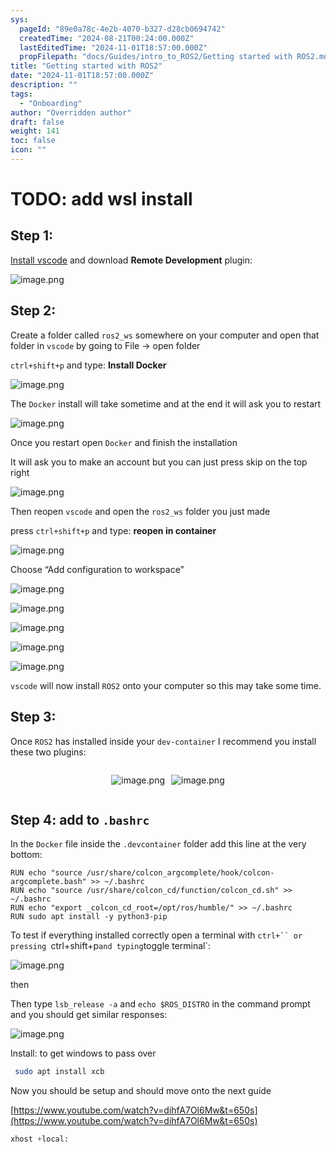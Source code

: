 ```yaml
---
sys:
  pageId: "89e0a78c-4e2b-4070-b327-d28cb0694742"
  createdTime: "2024-08-21T00:24:00.000Z"
  lastEditedTime: "2024-11-01T18:57:00.000Z"
  propFilepath: "docs/Guides/intro_to_ROS2/Getting started with ROS2.md"
title: "Getting started with ROS2"
date: "2024-11-01T18:57:00.000Z"
description: ""
tags:
  - "Onboarding"
author: "Overridden author"
draft: false
weight: 141
toc: false
icon: ""
---
```


# TODO: add wsl install

## Step 1:

[Install vscode](https://code.visualstudio.com/download) and download **Remote Development** plugin:

![image.png](https://prod-files-secure.s3.us-west-2.amazonaws.com/d518164a-d88e-44d1-a4ee-3adb3bd8bce0/efb52993-1881-4a40-b95e-6f020334f022/image.png?X-Amz-Algorithm=AWS4-HMAC-SHA256&X-Amz-Content-Sha256=UNSIGNED-PAYLOAD&X-Amz-Credential=ASIAZI2LB4665TLNJQQ4%2F20250220%2Fus-west-2%2Fs3%2Faws4_request&X-Amz-Date=20250220T200834Z&X-Amz-Expires=3600&X-Amz-Security-Token=IQoJb3JpZ2luX2VjEJz%2F%2F%2F%2F%2F%2F%2F%2F%2F%2FwEaCXVzLXdlc3QtMiJHMEUCIQD6YQ%2BiR32L5QZO5o1Ov2hkpepH8%2Fiw2yc0Pjnk4LkCzwIgSCoFtpGThWYeMkXuof%2FDmJsWo7KoJ14DgA2KATD5s84qiAQIxf%2F%2F%2F%2F%2F%2F%2F%2F%2F%2FARAAGgw2Mzc0MjMxODM4MDUiDNaVKx6SYDc0g%2BmPECrcA15zzt0VcIDrCkXtGcZRwHNyufTMCT%2FTp%2FV2hUTWzhL%2BgFN5%2B2LM6cngnWDP53q4y3Taj6wxd3HXrnQTvyQ0HtZ%2Bz3VN6da55AystPYXTY2kn%2BM1jl%2FQ73Q2c0F9w2b3OR5mHpHABs4FkOofjJ13JvRE02WvCcDW%2BZLwp6BHwnqYTQwEbNTkkzzFIU7flnBA1aJfLGzdzXEG%2Brp%2F3teWP2StkZeDaT3RSTctMIaqcZBfTka0eziF02oxVlPbrvkUikb7WCP3GtaqUezV%2FnSVUr2Nr3Tonc1brLvvOGzQ1jR%2F9pEQiE1zraVT7B6UFPQRKrsGaMbW%2FUtvfP7UGl0gydGiH9j9mktUYLYCg%2BZ2JJdf%2BRQuFCThHSrkgVstRGs9n3a0o%2B3t4UhfHJ1tL8WlJJi15Cnzy5GUbfBqVnmpJrXHpSev%2BL18E0li4HfAez8zQ6AYhgFH0dnd7UQ7UzCcmk8QVp%2B0Q%2Fqp0y81zKIp2%2Br97HZ3uIgTv%2F1Sz3NNy8%2BfkzxpwLaHmjU%2FBVGOa%2BXmRBYHgh9MF2TeJyxooyEkOLtFDYG4J1pmU2%2FH6uAw925RtbTNorft1dGJWCeUrCKJZ3G37hQLDqyGYhSGSuM1gMllZ6%2F%2BMuPUELykC3pPMK2N3r0GOqUBRfTN5Oj0%2B7p7VDG33yNdWMFjJ4mH9SN%2FfoBJAIm1Mi2wvqAgi5hIExNPuuxekZFMHzYBB5o99qd3YQ0wNbUHtzCZY06xcvVyVoOSfoWtCOVA4uikYp6DC9ANDA22emDIJM3lsICk5%2BicFL53aHk2lGKbCzStXDvrVjTxpwF6tjwtEEvjEo85kcbEWgLTbsZnJviSw%2BG4VBhgtYK6Vgs0UDCacdY3&X-Amz-Signature=57e4c5c2c5666d34146571cddb3a5c557896b95ed39e40fd815f96ece7cccf1a&X-Amz-SignedHeaders=host&x-id=GetObject)

## Step 2:

Create a folder called `ros2_ws` somewhere on your computer and open that folder in `vscode` by going to File → open folder 

`ctrl+shift+p` and type: **Install Docker**

![image.png](https://prod-files-secure.s3.us-west-2.amazonaws.com/d518164a-d88e-44d1-a4ee-3adb3bd8bce0/2269dc0e-1cd5-47ff-bceb-c04ad9b2eab0/image.png?X-Amz-Algorithm=AWS4-HMAC-SHA256&X-Amz-Content-Sha256=UNSIGNED-PAYLOAD&X-Amz-Credential=ASIAZI2LB4665TLNJQQ4%2F20250220%2Fus-west-2%2Fs3%2Faws4_request&X-Amz-Date=20250220T200834Z&X-Amz-Expires=3600&X-Amz-Security-Token=IQoJb3JpZ2luX2VjEJz%2F%2F%2F%2F%2F%2F%2F%2F%2F%2FwEaCXVzLXdlc3QtMiJHMEUCIQD6YQ%2BiR32L5QZO5o1Ov2hkpepH8%2Fiw2yc0Pjnk4LkCzwIgSCoFtpGThWYeMkXuof%2FDmJsWo7KoJ14DgA2KATD5s84qiAQIxf%2F%2F%2F%2F%2F%2F%2F%2F%2F%2FARAAGgw2Mzc0MjMxODM4MDUiDNaVKx6SYDc0g%2BmPECrcA15zzt0VcIDrCkXtGcZRwHNyufTMCT%2FTp%2FV2hUTWzhL%2BgFN5%2B2LM6cngnWDP53q4y3Taj6wxd3HXrnQTvyQ0HtZ%2Bz3VN6da55AystPYXTY2kn%2BM1jl%2FQ73Q2c0F9w2b3OR5mHpHABs4FkOofjJ13JvRE02WvCcDW%2BZLwp6BHwnqYTQwEbNTkkzzFIU7flnBA1aJfLGzdzXEG%2Brp%2F3teWP2StkZeDaT3RSTctMIaqcZBfTka0eziF02oxVlPbrvkUikb7WCP3GtaqUezV%2FnSVUr2Nr3Tonc1brLvvOGzQ1jR%2F9pEQiE1zraVT7B6UFPQRKrsGaMbW%2FUtvfP7UGl0gydGiH9j9mktUYLYCg%2BZ2JJdf%2BRQuFCThHSrkgVstRGs9n3a0o%2B3t4UhfHJ1tL8WlJJi15Cnzy5GUbfBqVnmpJrXHpSev%2BL18E0li4HfAez8zQ6AYhgFH0dnd7UQ7UzCcmk8QVp%2B0Q%2Fqp0y81zKIp2%2Br97HZ3uIgTv%2F1Sz3NNy8%2BfkzxpwLaHmjU%2FBVGOa%2BXmRBYHgh9MF2TeJyxooyEkOLtFDYG4J1pmU2%2FH6uAw925RtbTNorft1dGJWCeUrCKJZ3G37hQLDqyGYhSGSuM1gMllZ6%2F%2BMuPUELykC3pPMK2N3r0GOqUBRfTN5Oj0%2B7p7VDG33yNdWMFjJ4mH9SN%2FfoBJAIm1Mi2wvqAgi5hIExNPuuxekZFMHzYBB5o99qd3YQ0wNbUHtzCZY06xcvVyVoOSfoWtCOVA4uikYp6DC9ANDA22emDIJM3lsICk5%2BicFL53aHk2lGKbCzStXDvrVjTxpwF6tjwtEEvjEo85kcbEWgLTbsZnJviSw%2BG4VBhgtYK6Vgs0UDCacdY3&X-Amz-Signature=e70eb69987d03dd9fa368718b2bca210e9cbd353b0dd0379156c3f83d8e455cf&X-Amz-SignedHeaders=host&x-id=GetObject)

The `Docker` install will take sometime and at the end it will ask you to restart

![image.png](https://prod-files-secure.s3.us-west-2.amazonaws.com/d518164a-d88e-44d1-a4ee-3adb3bd8bce0/ed233f78-be33-4b1f-b89c-9c346c0e961e/image.png?X-Amz-Algorithm=AWS4-HMAC-SHA256&X-Amz-Content-Sha256=UNSIGNED-PAYLOAD&X-Amz-Credential=ASIAZI2LB4665TLNJQQ4%2F20250220%2Fus-west-2%2Fs3%2Faws4_request&X-Amz-Date=20250220T200834Z&X-Amz-Expires=3600&X-Amz-Security-Token=IQoJb3JpZ2luX2VjEJz%2F%2F%2F%2F%2F%2F%2F%2F%2F%2FwEaCXVzLXdlc3QtMiJHMEUCIQD6YQ%2BiR32L5QZO5o1Ov2hkpepH8%2Fiw2yc0Pjnk4LkCzwIgSCoFtpGThWYeMkXuof%2FDmJsWo7KoJ14DgA2KATD5s84qiAQIxf%2F%2F%2F%2F%2F%2F%2F%2F%2F%2FARAAGgw2Mzc0MjMxODM4MDUiDNaVKx6SYDc0g%2BmPECrcA15zzt0VcIDrCkXtGcZRwHNyufTMCT%2FTp%2FV2hUTWzhL%2BgFN5%2B2LM6cngnWDP53q4y3Taj6wxd3HXrnQTvyQ0HtZ%2Bz3VN6da55AystPYXTY2kn%2BM1jl%2FQ73Q2c0F9w2b3OR5mHpHABs4FkOofjJ13JvRE02WvCcDW%2BZLwp6BHwnqYTQwEbNTkkzzFIU7flnBA1aJfLGzdzXEG%2Brp%2F3teWP2StkZeDaT3RSTctMIaqcZBfTka0eziF02oxVlPbrvkUikb7WCP3GtaqUezV%2FnSVUr2Nr3Tonc1brLvvOGzQ1jR%2F9pEQiE1zraVT7B6UFPQRKrsGaMbW%2FUtvfP7UGl0gydGiH9j9mktUYLYCg%2BZ2JJdf%2BRQuFCThHSrkgVstRGs9n3a0o%2B3t4UhfHJ1tL8WlJJi15Cnzy5GUbfBqVnmpJrXHpSev%2BL18E0li4HfAez8zQ6AYhgFH0dnd7UQ7UzCcmk8QVp%2B0Q%2Fqp0y81zKIp2%2Br97HZ3uIgTv%2F1Sz3NNy8%2BfkzxpwLaHmjU%2FBVGOa%2BXmRBYHgh9MF2TeJyxooyEkOLtFDYG4J1pmU2%2FH6uAw925RtbTNorft1dGJWCeUrCKJZ3G37hQLDqyGYhSGSuM1gMllZ6%2F%2BMuPUELykC3pPMK2N3r0GOqUBRfTN5Oj0%2B7p7VDG33yNdWMFjJ4mH9SN%2FfoBJAIm1Mi2wvqAgi5hIExNPuuxekZFMHzYBB5o99qd3YQ0wNbUHtzCZY06xcvVyVoOSfoWtCOVA4uikYp6DC9ANDA22emDIJM3lsICk5%2BicFL53aHk2lGKbCzStXDvrVjTxpwF6tjwtEEvjEo85kcbEWgLTbsZnJviSw%2BG4VBhgtYK6Vgs0UDCacdY3&X-Amz-Signature=11a08848af1c6285d064faebc711186d766285a78502141352799313b411a63a&X-Amz-SignedHeaders=host&x-id=GetObject)

Once you restart open `Docker` and finish the installation

It will ask you to make an account but you can just press skip on the top right

![image.png](https://prod-files-secure.s3.us-west-2.amazonaws.com/d518164a-d88e-44d1-a4ee-3adb3bd8bce0/21010ad9-1659-4fd9-9f59-9932a09b2a3d/image.png?X-Amz-Algorithm=AWS4-HMAC-SHA256&X-Amz-Content-Sha256=UNSIGNED-PAYLOAD&X-Amz-Credential=ASIAZI2LB4665TLNJQQ4%2F20250220%2Fus-west-2%2Fs3%2Faws4_request&X-Amz-Date=20250220T200834Z&X-Amz-Expires=3600&X-Amz-Security-Token=IQoJb3JpZ2luX2VjEJz%2F%2F%2F%2F%2F%2F%2F%2F%2F%2FwEaCXVzLXdlc3QtMiJHMEUCIQD6YQ%2BiR32L5QZO5o1Ov2hkpepH8%2Fiw2yc0Pjnk4LkCzwIgSCoFtpGThWYeMkXuof%2FDmJsWo7KoJ14DgA2KATD5s84qiAQIxf%2F%2F%2F%2F%2F%2F%2F%2F%2F%2FARAAGgw2Mzc0MjMxODM4MDUiDNaVKx6SYDc0g%2BmPECrcA15zzt0VcIDrCkXtGcZRwHNyufTMCT%2FTp%2FV2hUTWzhL%2BgFN5%2B2LM6cngnWDP53q4y3Taj6wxd3HXrnQTvyQ0HtZ%2Bz3VN6da55AystPYXTY2kn%2BM1jl%2FQ73Q2c0F9w2b3OR5mHpHABs4FkOofjJ13JvRE02WvCcDW%2BZLwp6BHwnqYTQwEbNTkkzzFIU7flnBA1aJfLGzdzXEG%2Brp%2F3teWP2StkZeDaT3RSTctMIaqcZBfTka0eziF02oxVlPbrvkUikb7WCP3GtaqUezV%2FnSVUr2Nr3Tonc1brLvvOGzQ1jR%2F9pEQiE1zraVT7B6UFPQRKrsGaMbW%2FUtvfP7UGl0gydGiH9j9mktUYLYCg%2BZ2JJdf%2BRQuFCThHSrkgVstRGs9n3a0o%2B3t4UhfHJ1tL8WlJJi15Cnzy5GUbfBqVnmpJrXHpSev%2BL18E0li4HfAez8zQ6AYhgFH0dnd7UQ7UzCcmk8QVp%2B0Q%2Fqp0y81zKIp2%2Br97HZ3uIgTv%2F1Sz3NNy8%2BfkzxpwLaHmjU%2FBVGOa%2BXmRBYHgh9MF2TeJyxooyEkOLtFDYG4J1pmU2%2FH6uAw925RtbTNorft1dGJWCeUrCKJZ3G37hQLDqyGYhSGSuM1gMllZ6%2F%2BMuPUELykC3pPMK2N3r0GOqUBRfTN5Oj0%2B7p7VDG33yNdWMFjJ4mH9SN%2FfoBJAIm1Mi2wvqAgi5hIExNPuuxekZFMHzYBB5o99qd3YQ0wNbUHtzCZY06xcvVyVoOSfoWtCOVA4uikYp6DC9ANDA22emDIJM3lsICk5%2BicFL53aHk2lGKbCzStXDvrVjTxpwF6tjwtEEvjEo85kcbEWgLTbsZnJviSw%2BG4VBhgtYK6Vgs0UDCacdY3&X-Amz-Signature=4f3ea9b13cdeb6e08800dd942c59c2df6fe823cc8e8a77bfd36fd7799343d881&X-Amz-SignedHeaders=host&x-id=GetObject)

Then reopen `vscode` and open the `ros2_ws` folder you just made

press `ctrl+shift+p` and type: **reopen in container**

![image.png](https://prod-files-secure.s3.us-west-2.amazonaws.com/d518164a-d88e-44d1-a4ee-3adb3bd8bce0/4e93b8c2-41ad-488c-8095-c74205196118/image.png?X-Amz-Algorithm=AWS4-HMAC-SHA256&X-Amz-Content-Sha256=UNSIGNED-PAYLOAD&X-Amz-Credential=ASIAZI2LB4665TLNJQQ4%2F20250220%2Fus-west-2%2Fs3%2Faws4_request&X-Amz-Date=20250220T200834Z&X-Amz-Expires=3600&X-Amz-Security-Token=IQoJb3JpZ2luX2VjEJz%2F%2F%2F%2F%2F%2F%2F%2F%2F%2FwEaCXVzLXdlc3QtMiJHMEUCIQD6YQ%2BiR32L5QZO5o1Ov2hkpepH8%2Fiw2yc0Pjnk4LkCzwIgSCoFtpGThWYeMkXuof%2FDmJsWo7KoJ14DgA2KATD5s84qiAQIxf%2F%2F%2F%2F%2F%2F%2F%2F%2F%2FARAAGgw2Mzc0MjMxODM4MDUiDNaVKx6SYDc0g%2BmPECrcA15zzt0VcIDrCkXtGcZRwHNyufTMCT%2FTp%2FV2hUTWzhL%2BgFN5%2B2LM6cngnWDP53q4y3Taj6wxd3HXrnQTvyQ0HtZ%2Bz3VN6da55AystPYXTY2kn%2BM1jl%2FQ73Q2c0F9w2b3OR5mHpHABs4FkOofjJ13JvRE02WvCcDW%2BZLwp6BHwnqYTQwEbNTkkzzFIU7flnBA1aJfLGzdzXEG%2Brp%2F3teWP2StkZeDaT3RSTctMIaqcZBfTka0eziF02oxVlPbrvkUikb7WCP3GtaqUezV%2FnSVUr2Nr3Tonc1brLvvOGzQ1jR%2F9pEQiE1zraVT7B6UFPQRKrsGaMbW%2FUtvfP7UGl0gydGiH9j9mktUYLYCg%2BZ2JJdf%2BRQuFCThHSrkgVstRGs9n3a0o%2B3t4UhfHJ1tL8WlJJi15Cnzy5GUbfBqVnmpJrXHpSev%2BL18E0li4HfAez8zQ6AYhgFH0dnd7UQ7UzCcmk8QVp%2B0Q%2Fqp0y81zKIp2%2Br97HZ3uIgTv%2F1Sz3NNy8%2BfkzxpwLaHmjU%2FBVGOa%2BXmRBYHgh9MF2TeJyxooyEkOLtFDYG4J1pmU2%2FH6uAw925RtbTNorft1dGJWCeUrCKJZ3G37hQLDqyGYhSGSuM1gMllZ6%2F%2BMuPUELykC3pPMK2N3r0GOqUBRfTN5Oj0%2B7p7VDG33yNdWMFjJ4mH9SN%2FfoBJAIm1Mi2wvqAgi5hIExNPuuxekZFMHzYBB5o99qd3YQ0wNbUHtzCZY06xcvVyVoOSfoWtCOVA4uikYp6DC9ANDA22emDIJM3lsICk5%2BicFL53aHk2lGKbCzStXDvrVjTxpwF6tjwtEEvjEo85kcbEWgLTbsZnJviSw%2BG4VBhgtYK6Vgs0UDCacdY3&X-Amz-Signature=60eaeb02f557d43a8a67a11dce19ff6ca4abea3e7774ee88bee19b8e6533ee17&X-Amz-SignedHeaders=host&x-id=GetObject)

Choose “Add configuration to workspace”

![image.png](https://prod-files-secure.s3.us-west-2.amazonaws.com/d518164a-d88e-44d1-a4ee-3adb3bd8bce0/9560b282-5060-4989-ba37-97e7b2c22476/image.png?X-Amz-Algorithm=AWS4-HMAC-SHA256&X-Amz-Content-Sha256=UNSIGNED-PAYLOAD&X-Amz-Credential=ASIAZI2LB4665TLNJQQ4%2F20250220%2Fus-west-2%2Fs3%2Faws4_request&X-Amz-Date=20250220T200834Z&X-Amz-Expires=3600&X-Amz-Security-Token=IQoJb3JpZ2luX2VjEJz%2F%2F%2F%2F%2F%2F%2F%2F%2F%2FwEaCXVzLXdlc3QtMiJHMEUCIQD6YQ%2BiR32L5QZO5o1Ov2hkpepH8%2Fiw2yc0Pjnk4LkCzwIgSCoFtpGThWYeMkXuof%2FDmJsWo7KoJ14DgA2KATD5s84qiAQIxf%2F%2F%2F%2F%2F%2F%2F%2F%2F%2FARAAGgw2Mzc0MjMxODM4MDUiDNaVKx6SYDc0g%2BmPECrcA15zzt0VcIDrCkXtGcZRwHNyufTMCT%2FTp%2FV2hUTWzhL%2BgFN5%2B2LM6cngnWDP53q4y3Taj6wxd3HXrnQTvyQ0HtZ%2Bz3VN6da55AystPYXTY2kn%2BM1jl%2FQ73Q2c0F9w2b3OR5mHpHABs4FkOofjJ13JvRE02WvCcDW%2BZLwp6BHwnqYTQwEbNTkkzzFIU7flnBA1aJfLGzdzXEG%2Brp%2F3teWP2StkZeDaT3RSTctMIaqcZBfTka0eziF02oxVlPbrvkUikb7WCP3GtaqUezV%2FnSVUr2Nr3Tonc1brLvvOGzQ1jR%2F9pEQiE1zraVT7B6UFPQRKrsGaMbW%2FUtvfP7UGl0gydGiH9j9mktUYLYCg%2BZ2JJdf%2BRQuFCThHSrkgVstRGs9n3a0o%2B3t4UhfHJ1tL8WlJJi15Cnzy5GUbfBqVnmpJrXHpSev%2BL18E0li4HfAez8zQ6AYhgFH0dnd7UQ7UzCcmk8QVp%2B0Q%2Fqp0y81zKIp2%2Br97HZ3uIgTv%2F1Sz3NNy8%2BfkzxpwLaHmjU%2FBVGOa%2BXmRBYHgh9MF2TeJyxooyEkOLtFDYG4J1pmU2%2FH6uAw925RtbTNorft1dGJWCeUrCKJZ3G37hQLDqyGYhSGSuM1gMllZ6%2F%2BMuPUELykC3pPMK2N3r0GOqUBRfTN5Oj0%2B7p7VDG33yNdWMFjJ4mH9SN%2FfoBJAIm1Mi2wvqAgi5hIExNPuuxekZFMHzYBB5o99qd3YQ0wNbUHtzCZY06xcvVyVoOSfoWtCOVA4uikYp6DC9ANDA22emDIJM3lsICk5%2BicFL53aHk2lGKbCzStXDvrVjTxpwF6tjwtEEvjEo85kcbEWgLTbsZnJviSw%2BG4VBhgtYK6Vgs0UDCacdY3&X-Amz-Signature=22b9554d2334fc54c1c1391d588bb45508448bfe2d76765d4028ed3ec9cc0b2f&X-Amz-SignedHeaders=host&x-id=GetObject)

![image.png](https://prod-files-secure.s3.us-west-2.amazonaws.com/d518164a-d88e-44d1-a4ee-3adb3bd8bce0/2ee63f81-886b-48e8-a553-dc6e5eac99e4/image.png?X-Amz-Algorithm=AWS4-HMAC-SHA256&X-Amz-Content-Sha256=UNSIGNED-PAYLOAD&X-Amz-Credential=ASIAZI2LB4665TLNJQQ4%2F20250220%2Fus-west-2%2Fs3%2Faws4_request&X-Amz-Date=20250220T200834Z&X-Amz-Expires=3600&X-Amz-Security-Token=IQoJb3JpZ2luX2VjEJz%2F%2F%2F%2F%2F%2F%2F%2F%2F%2FwEaCXVzLXdlc3QtMiJHMEUCIQD6YQ%2BiR32L5QZO5o1Ov2hkpepH8%2Fiw2yc0Pjnk4LkCzwIgSCoFtpGThWYeMkXuof%2FDmJsWo7KoJ14DgA2KATD5s84qiAQIxf%2F%2F%2F%2F%2F%2F%2F%2F%2F%2FARAAGgw2Mzc0MjMxODM4MDUiDNaVKx6SYDc0g%2BmPECrcA15zzt0VcIDrCkXtGcZRwHNyufTMCT%2FTp%2FV2hUTWzhL%2BgFN5%2B2LM6cngnWDP53q4y3Taj6wxd3HXrnQTvyQ0HtZ%2Bz3VN6da55AystPYXTY2kn%2BM1jl%2FQ73Q2c0F9w2b3OR5mHpHABs4FkOofjJ13JvRE02WvCcDW%2BZLwp6BHwnqYTQwEbNTkkzzFIU7flnBA1aJfLGzdzXEG%2Brp%2F3teWP2StkZeDaT3RSTctMIaqcZBfTka0eziF02oxVlPbrvkUikb7WCP3GtaqUezV%2FnSVUr2Nr3Tonc1brLvvOGzQ1jR%2F9pEQiE1zraVT7B6UFPQRKrsGaMbW%2FUtvfP7UGl0gydGiH9j9mktUYLYCg%2BZ2JJdf%2BRQuFCThHSrkgVstRGs9n3a0o%2B3t4UhfHJ1tL8WlJJi15Cnzy5GUbfBqVnmpJrXHpSev%2BL18E0li4HfAez8zQ6AYhgFH0dnd7UQ7UzCcmk8QVp%2B0Q%2Fqp0y81zKIp2%2Br97HZ3uIgTv%2F1Sz3NNy8%2BfkzxpwLaHmjU%2FBVGOa%2BXmRBYHgh9MF2TeJyxooyEkOLtFDYG4J1pmU2%2FH6uAw925RtbTNorft1dGJWCeUrCKJZ3G37hQLDqyGYhSGSuM1gMllZ6%2F%2BMuPUELykC3pPMK2N3r0GOqUBRfTN5Oj0%2B7p7VDG33yNdWMFjJ4mH9SN%2FfoBJAIm1Mi2wvqAgi5hIExNPuuxekZFMHzYBB5o99qd3YQ0wNbUHtzCZY06xcvVyVoOSfoWtCOVA4uikYp6DC9ANDA22emDIJM3lsICk5%2BicFL53aHk2lGKbCzStXDvrVjTxpwF6tjwtEEvjEo85kcbEWgLTbsZnJviSw%2BG4VBhgtYK6Vgs0UDCacdY3&X-Amz-Signature=de17a7a4838c4b43d48af4467f7190fb73e31bacf8ca603016081b340811bf8c&X-Amz-SignedHeaders=host&x-id=GetObject)

![image.png](https://prod-files-secure.s3.us-west-2.amazonaws.com/d518164a-d88e-44d1-a4ee-3adb3bd8bce0/ae1580b2-b048-407e-aed9-b584224a7a04/image.png?X-Amz-Algorithm=AWS4-HMAC-SHA256&X-Amz-Content-Sha256=UNSIGNED-PAYLOAD&X-Amz-Credential=ASIAZI2LB4665TLNJQQ4%2F20250220%2Fus-west-2%2Fs3%2Faws4_request&X-Amz-Date=20250220T200834Z&X-Amz-Expires=3600&X-Amz-Security-Token=IQoJb3JpZ2luX2VjEJz%2F%2F%2F%2F%2F%2F%2F%2F%2F%2FwEaCXVzLXdlc3QtMiJHMEUCIQD6YQ%2BiR32L5QZO5o1Ov2hkpepH8%2Fiw2yc0Pjnk4LkCzwIgSCoFtpGThWYeMkXuof%2FDmJsWo7KoJ14DgA2KATD5s84qiAQIxf%2F%2F%2F%2F%2F%2F%2F%2F%2F%2FARAAGgw2Mzc0MjMxODM4MDUiDNaVKx6SYDc0g%2BmPECrcA15zzt0VcIDrCkXtGcZRwHNyufTMCT%2FTp%2FV2hUTWzhL%2BgFN5%2B2LM6cngnWDP53q4y3Taj6wxd3HXrnQTvyQ0HtZ%2Bz3VN6da55AystPYXTY2kn%2BM1jl%2FQ73Q2c0F9w2b3OR5mHpHABs4FkOofjJ13JvRE02WvCcDW%2BZLwp6BHwnqYTQwEbNTkkzzFIU7flnBA1aJfLGzdzXEG%2Brp%2F3teWP2StkZeDaT3RSTctMIaqcZBfTka0eziF02oxVlPbrvkUikb7WCP3GtaqUezV%2FnSVUr2Nr3Tonc1brLvvOGzQ1jR%2F9pEQiE1zraVT7B6UFPQRKrsGaMbW%2FUtvfP7UGl0gydGiH9j9mktUYLYCg%2BZ2JJdf%2BRQuFCThHSrkgVstRGs9n3a0o%2B3t4UhfHJ1tL8WlJJi15Cnzy5GUbfBqVnmpJrXHpSev%2BL18E0li4HfAez8zQ6AYhgFH0dnd7UQ7UzCcmk8QVp%2B0Q%2Fqp0y81zKIp2%2Br97HZ3uIgTv%2F1Sz3NNy8%2BfkzxpwLaHmjU%2FBVGOa%2BXmRBYHgh9MF2TeJyxooyEkOLtFDYG4J1pmU2%2FH6uAw925RtbTNorft1dGJWCeUrCKJZ3G37hQLDqyGYhSGSuM1gMllZ6%2F%2BMuPUELykC3pPMK2N3r0GOqUBRfTN5Oj0%2B7p7VDG33yNdWMFjJ4mH9SN%2FfoBJAIm1Mi2wvqAgi5hIExNPuuxekZFMHzYBB5o99qd3YQ0wNbUHtzCZY06xcvVyVoOSfoWtCOVA4uikYp6DC9ANDA22emDIJM3lsICk5%2BicFL53aHk2lGKbCzStXDvrVjTxpwF6tjwtEEvjEo85kcbEWgLTbsZnJviSw%2BG4VBhgtYK6Vgs0UDCacdY3&X-Amz-Signature=9df7528375d484881d1b096190f877fa39ecaf5b7d380196839bbe0b91eb71bf&X-Amz-SignedHeaders=host&x-id=GetObject)

![image.png](https://prod-files-secure.s3.us-west-2.amazonaws.com/d518164a-d88e-44d1-a4ee-3adb3bd8bce0/53255b28-f75e-430f-b9e3-c0ac8577e42b/image.png?X-Amz-Algorithm=AWS4-HMAC-SHA256&X-Amz-Content-Sha256=UNSIGNED-PAYLOAD&X-Amz-Credential=ASIAZI2LB4665TLNJQQ4%2F20250220%2Fus-west-2%2Fs3%2Faws4_request&X-Amz-Date=20250220T200834Z&X-Amz-Expires=3600&X-Amz-Security-Token=IQoJb3JpZ2luX2VjEJz%2F%2F%2F%2F%2F%2F%2F%2F%2F%2FwEaCXVzLXdlc3QtMiJHMEUCIQD6YQ%2BiR32L5QZO5o1Ov2hkpepH8%2Fiw2yc0Pjnk4LkCzwIgSCoFtpGThWYeMkXuof%2FDmJsWo7KoJ14DgA2KATD5s84qiAQIxf%2F%2F%2F%2F%2F%2F%2F%2F%2F%2FARAAGgw2Mzc0MjMxODM4MDUiDNaVKx6SYDc0g%2BmPECrcA15zzt0VcIDrCkXtGcZRwHNyufTMCT%2FTp%2FV2hUTWzhL%2BgFN5%2B2LM6cngnWDP53q4y3Taj6wxd3HXrnQTvyQ0HtZ%2Bz3VN6da55AystPYXTY2kn%2BM1jl%2FQ73Q2c0F9w2b3OR5mHpHABs4FkOofjJ13JvRE02WvCcDW%2BZLwp6BHwnqYTQwEbNTkkzzFIU7flnBA1aJfLGzdzXEG%2Brp%2F3teWP2StkZeDaT3RSTctMIaqcZBfTka0eziF02oxVlPbrvkUikb7WCP3GtaqUezV%2FnSVUr2Nr3Tonc1brLvvOGzQ1jR%2F9pEQiE1zraVT7B6UFPQRKrsGaMbW%2FUtvfP7UGl0gydGiH9j9mktUYLYCg%2BZ2JJdf%2BRQuFCThHSrkgVstRGs9n3a0o%2B3t4UhfHJ1tL8WlJJi15Cnzy5GUbfBqVnmpJrXHpSev%2BL18E0li4HfAez8zQ6AYhgFH0dnd7UQ7UzCcmk8QVp%2B0Q%2Fqp0y81zKIp2%2Br97HZ3uIgTv%2F1Sz3NNy8%2BfkzxpwLaHmjU%2FBVGOa%2BXmRBYHgh9MF2TeJyxooyEkOLtFDYG4J1pmU2%2FH6uAw925RtbTNorft1dGJWCeUrCKJZ3G37hQLDqyGYhSGSuM1gMllZ6%2F%2BMuPUELykC3pPMK2N3r0GOqUBRfTN5Oj0%2B7p7VDG33yNdWMFjJ4mH9SN%2FfoBJAIm1Mi2wvqAgi5hIExNPuuxekZFMHzYBB5o99qd3YQ0wNbUHtzCZY06xcvVyVoOSfoWtCOVA4uikYp6DC9ANDA22emDIJM3lsICk5%2BicFL53aHk2lGKbCzStXDvrVjTxpwF6tjwtEEvjEo85kcbEWgLTbsZnJviSw%2BG4VBhgtYK6Vgs0UDCacdY3&X-Amz-Signature=d7d8972c2ccb1456064b522fb6adcfc2119a5e58b4baa3bb6797ab4636ad8e4f&X-Amz-SignedHeaders=host&x-id=GetObject)

![image.png](https://prod-files-secure.s3.us-west-2.amazonaws.com/d518164a-d88e-44d1-a4ee-3adb3bd8bce0/7c562767-5af9-4ffb-97d1-327bcdf4ee00/image.png?X-Amz-Algorithm=AWS4-HMAC-SHA256&X-Amz-Content-Sha256=UNSIGNED-PAYLOAD&X-Amz-Credential=ASIAZI2LB4665TLNJQQ4%2F20250220%2Fus-west-2%2Fs3%2Faws4_request&X-Amz-Date=20250220T200834Z&X-Amz-Expires=3600&X-Amz-Security-Token=IQoJb3JpZ2luX2VjEJz%2F%2F%2F%2F%2F%2F%2F%2F%2F%2FwEaCXVzLXdlc3QtMiJHMEUCIQD6YQ%2BiR32L5QZO5o1Ov2hkpepH8%2Fiw2yc0Pjnk4LkCzwIgSCoFtpGThWYeMkXuof%2FDmJsWo7KoJ14DgA2KATD5s84qiAQIxf%2F%2F%2F%2F%2F%2F%2F%2F%2F%2FARAAGgw2Mzc0MjMxODM4MDUiDNaVKx6SYDc0g%2BmPECrcA15zzt0VcIDrCkXtGcZRwHNyufTMCT%2FTp%2FV2hUTWzhL%2BgFN5%2B2LM6cngnWDP53q4y3Taj6wxd3HXrnQTvyQ0HtZ%2Bz3VN6da55AystPYXTY2kn%2BM1jl%2FQ73Q2c0F9w2b3OR5mHpHABs4FkOofjJ13JvRE02WvCcDW%2BZLwp6BHwnqYTQwEbNTkkzzFIU7flnBA1aJfLGzdzXEG%2Brp%2F3teWP2StkZeDaT3RSTctMIaqcZBfTka0eziF02oxVlPbrvkUikb7WCP3GtaqUezV%2FnSVUr2Nr3Tonc1brLvvOGzQ1jR%2F9pEQiE1zraVT7B6UFPQRKrsGaMbW%2FUtvfP7UGl0gydGiH9j9mktUYLYCg%2BZ2JJdf%2BRQuFCThHSrkgVstRGs9n3a0o%2B3t4UhfHJ1tL8WlJJi15Cnzy5GUbfBqVnmpJrXHpSev%2BL18E0li4HfAez8zQ6AYhgFH0dnd7UQ7UzCcmk8QVp%2B0Q%2Fqp0y81zKIp2%2Br97HZ3uIgTv%2F1Sz3NNy8%2BfkzxpwLaHmjU%2FBVGOa%2BXmRBYHgh9MF2TeJyxooyEkOLtFDYG4J1pmU2%2FH6uAw925RtbTNorft1dGJWCeUrCKJZ3G37hQLDqyGYhSGSuM1gMllZ6%2F%2BMuPUELykC3pPMK2N3r0GOqUBRfTN5Oj0%2B7p7VDG33yNdWMFjJ4mH9SN%2FfoBJAIm1Mi2wvqAgi5hIExNPuuxekZFMHzYBB5o99qd3YQ0wNbUHtzCZY06xcvVyVoOSfoWtCOVA4uikYp6DC9ANDA22emDIJM3lsICk5%2BicFL53aHk2lGKbCzStXDvrVjTxpwF6tjwtEEvjEo85kcbEWgLTbsZnJviSw%2BG4VBhgtYK6Vgs0UDCacdY3&X-Amz-Signature=404557245e72a69642d2958bf6fc0afa65f80fe053751b40ae055410bcaf0efb&X-Amz-SignedHeaders=host&x-id=GetObject)

`vscode` will now install `ROS2` onto your computer so this may take some time.

## Step 3:

Once `ROS2` has installed inside your `dev-container` I recommend you install these two plugins:

<div style="display: flex;flex-direction: row; column-gap:10px; max-width: 630px;justify-content: center;">
<div>

![image.png](https://prod-files-secure.s3.us-west-2.amazonaws.com/d518164a-d88e-44d1-a4ee-3adb3bd8bce0/3fc3d550-5a54-4ba1-ba6b-faa01cdb7369/image.png?X-Amz-Algorithm=AWS4-HMAC-SHA256&X-Amz-Content-Sha256=UNSIGNED-PAYLOAD&X-Amz-Credential=ASIAZI2LB466X5KGFY5I%2F20250220%2Fus-west-2%2Fs3%2Faws4_request&X-Amz-Date=20250220T200837Z&X-Amz-Expires=3600&X-Amz-Security-Token=IQoJb3JpZ2luX2VjEJz%2F%2F%2F%2F%2F%2F%2F%2F%2F%2FwEaCXVzLXdlc3QtMiJHMEUCIQCzJwpQ8LfwNMOU6TRk2JKLvzGTcHM4lDJOKe8RyK9I3wIgT0NIs4%2BsYuU7oUDDiH8ixuVC%2B6HTvk%2FNTiRUti9RPjYqiAQIxf%2F%2F%2F%2F%2F%2F%2F%2F%2F%2FARAAGgw2Mzc0MjMxODM4MDUiDDiIuTLOpjdpKr%2B7GSrcA80LbaSaYBIxoasWdTN9vU7zGO6ONqaTRlXaTEfRvqmMCUiI6fFIYCfrWpHphoaiXp90f2mNYmNbHQrSRQ9h8sycdxvXPlcQhLIJsEizfgEj4hf4VyYuTl8nKju2hzJ18bZsIExc7HJS%2FO73Qez2Qt4b1H8pNMOPmip%2BK9eoheduzxEuuh4DkNqhXO5zB%2F7K94dasVj56nXYxJdz5AP1FnKD8xuJBkd2eVwx7HvYTyz8urHc1IFdJrH56Dz2QGDn2TpUOFotz%2B7I1dx7Cq%2FJHQzMFSX6zIyRFB0KI6zX4hhQTXrjAMdtG2S%2FQTHv6jd9h%2Bt6oTmeKhpmaAKaeeAYcKGSmlTwjNHgxOy4OY4rNd8T0sAIPsNowJaNosTA2geaey9RQixWkQx4fHrON0adF8syTKXUOO4z4F43blQhkqhkoNo4hc6JnJukFMiSGxR4QMvP9y86uhpS8l%2Brn6DO0D7c42AH72lVEXGLQ%2FV4%2FeVj3C3uFS%2BiZL4Ln%2Fxp1O3O%2BgkVDxK5FfNb0vB%2BcTgPNZOcQzmD%2BBtK2elo9nI6bhpcbOdGjUbcfe%2BU8tCLVc8QTMsE63GC%2FKIkuDdm%2BPlDtQqvSu5z5xqhavrND2mbhxJuCcVfI3%2FvZLDLiF1wMJWO3r0GOqUBcklgphm0y2v0i06uHxTZQPAsUGDgExLQICZmZigYfDiW1%2Fcif2aOKalnKEg%2BfKCdWqiKFMo732G%2Fm0rFgLlQxoroRfYSPitKXkpNyx2WfQJdpcoO40I2cuM3GTdnkaF55jCQPVvoMMcqi5lxqhyewstX7ST%2F3Gndm%2FHR6un4PgIPlIdl6PUG4Gl4joRp3qCL7tVJodhNdLWIiE3vzvbT9MilhNey&X-Amz-Signature=bc977c5e8223534dda02c676d29cacfb36832c99b514eed58828eff0baa82ab5&X-Amz-SignedHeaders=host&x-id=GetObject)

</div>
<div>

![image.png](https://prod-files-secure.s3.us-west-2.amazonaws.com/d518164a-d88e-44d1-a4ee-3adb3bd8bce0/d994cc66-13c2-4093-a5a3-f84cf4601a82/image.png?X-Amz-Algorithm=AWS4-HMAC-SHA256&X-Amz-Content-Sha256=UNSIGNED-PAYLOAD&X-Amz-Credential=ASIAZI2LB466UL4RGYAY%2F20250220%2Fus-west-2%2Fs3%2Faws4_request&X-Amz-Date=20250220T200837Z&X-Amz-Expires=3600&X-Amz-Security-Token=IQoJb3JpZ2luX2VjEJz%2F%2F%2F%2F%2F%2F%2F%2F%2F%2FwEaCXVzLXdlc3QtMiJGMEQCIFYfeajlZazrK7jEjBJrfwls3dy7%2BzNeLJnBx8InEsH7AiAmYR%2FqX0mlhodhhTnhl8xkPxYBS6jTtPo6LSrsNAet2yqIBAjF%2F%2F%2F%2F%2F%2F%2F%2F%2F%2F8BEAAaDDYzNzQyMzE4MzgwNSIMRFQucf1p2oI1VPipKtwD5mFqepvsBdgtd%2FwWY%2BwXU1WoAmI6GHgyMy2GCX6LrXwTTGBk%2FcXQdFvof1%2BZ%2FLXBWoCPrtm2IA1ZTInYay6fnI6hEZKyo4g30DNsS5RQcrG2kTjxwNo16L5K3SBxEEIsP8Izo1rSGo8nTHz60l5RhDRZ3OATxHXZMBBJoTq7QFcmpwfmblibd5ZMkW8tGUbR8GLu74WX9NqXcEdu0%2FUcOQpV4ahvp8UoE%2FZcb%2FDTf1LN8ARIBgn%2BdkXxioW%2BB15bKeQFj5On2sNqz8bq%2F6c9iJ8SfMV9kRNlwDhFbKcdxXCif7HlGsc2ld8H8lk5HBKKEJXC5dGbT0SjUVWhsB64a4jQJsAiBS4VNsShaKFEfq0Q3g2kQcBh23uGZnt8o%2FLskH5KmIqri5WlmOjaMSZHVrdO3FrXG98Bw7QOD6UlAt4KEIjStjoJ4eiRTBqupuRtn%2F%2Bg9t7bqWRkZLKYgwKt19h36ZQ9AEDf%2B5ZzeteE4bVbnQuGAZj8ozpvqje6GXfIwHrByG3RzpU3t0GoqHd7jWpUPrTGZ3kucL%2F0IhY0gwTTmh1RiuWHiENkUj%2BbUL3vC16P1Z5kfdN0N7gbWBmUIu84PSMErXgKQ0RPCs%2F3jZuMir6uj%2BzR4ANRtVsww43evQY6pgEg7RbZSol2lji9egcjJ0ZSZm4XHMwcTslrPj2G3oCb%2BaGDNBJhSv5G0GEs30Vl6Gw4HBZ%2FEjn2Bs0wtzSrIG4pnNU8PUaL5rm2DzjeA4livmtQVKmyVIBEBLNBNdYZufka3ZuIcZLQqDLIzu15%2BP6dPfC9hamm8QSihUNUhGixMJRbYIeTo2%2F9oXIG2vos42B%2FCz%2FYl2AGW0%2BWAUlzCKTme79KSZO9&X-Amz-Signature=fe336967924951b63c4a229c5246e0453aa2d83f3281d8e30350919501d6f636&X-Amz-SignedHeaders=host&x-id=GetObject)

</div>
</div>

## Step 4: add to `.bashrc`

In the `Docker` file inside the `.devcontainer` folder add this line at the very bottom: 

```docker
RUN echo "source /usr/share/colcon_argcomplete/hook/colcon-argcomplete.bash" >> ~/.bashrc
RUN echo "source /usr/share/colcon_cd/function/colcon_cd.sh" >> ~/.bashrc
RUN echo "export _colcon_cd_root=/opt/ros/humble/" >> ~/.bashrc
RUN sudo apt install -y python3-pip 
```

To test if everything installed correctly open a terminal with `ctrl+`` or pressing `ctrl+shift+p` and typing `toggle terminal`:

![image.png](https://prod-files-secure.s3.us-west-2.amazonaws.com/d518164a-d88e-44d1-a4ee-3adb3bd8bce0/6a4943d8-b04e-4c02-9a58-775f3384d1a5/image.png?X-Amz-Algorithm=AWS4-HMAC-SHA256&X-Amz-Content-Sha256=UNSIGNED-PAYLOAD&X-Amz-Credential=ASIAZI2LB4665TLNJQQ4%2F20250220%2Fus-west-2%2Fs3%2Faws4_request&X-Amz-Date=20250220T200834Z&X-Amz-Expires=3600&X-Amz-Security-Token=IQoJb3JpZ2luX2VjEJz%2F%2F%2F%2F%2F%2F%2F%2F%2F%2FwEaCXVzLXdlc3QtMiJHMEUCIQD6YQ%2BiR32L5QZO5o1Ov2hkpepH8%2Fiw2yc0Pjnk4LkCzwIgSCoFtpGThWYeMkXuof%2FDmJsWo7KoJ14DgA2KATD5s84qiAQIxf%2F%2F%2F%2F%2F%2F%2F%2F%2F%2FARAAGgw2Mzc0MjMxODM4MDUiDNaVKx6SYDc0g%2BmPECrcA15zzt0VcIDrCkXtGcZRwHNyufTMCT%2FTp%2FV2hUTWzhL%2BgFN5%2B2LM6cngnWDP53q4y3Taj6wxd3HXrnQTvyQ0HtZ%2Bz3VN6da55AystPYXTY2kn%2BM1jl%2FQ73Q2c0F9w2b3OR5mHpHABs4FkOofjJ13JvRE02WvCcDW%2BZLwp6BHwnqYTQwEbNTkkzzFIU7flnBA1aJfLGzdzXEG%2Brp%2F3teWP2StkZeDaT3RSTctMIaqcZBfTka0eziF02oxVlPbrvkUikb7WCP3GtaqUezV%2FnSVUr2Nr3Tonc1brLvvOGzQ1jR%2F9pEQiE1zraVT7B6UFPQRKrsGaMbW%2FUtvfP7UGl0gydGiH9j9mktUYLYCg%2BZ2JJdf%2BRQuFCThHSrkgVstRGs9n3a0o%2B3t4UhfHJ1tL8WlJJi15Cnzy5GUbfBqVnmpJrXHpSev%2BL18E0li4HfAez8zQ6AYhgFH0dnd7UQ7UzCcmk8QVp%2B0Q%2Fqp0y81zKIp2%2Br97HZ3uIgTv%2F1Sz3NNy8%2BfkzxpwLaHmjU%2FBVGOa%2BXmRBYHgh9MF2TeJyxooyEkOLtFDYG4J1pmU2%2FH6uAw925RtbTNorft1dGJWCeUrCKJZ3G37hQLDqyGYhSGSuM1gMllZ6%2F%2BMuPUELykC3pPMK2N3r0GOqUBRfTN5Oj0%2B7p7VDG33yNdWMFjJ4mH9SN%2FfoBJAIm1Mi2wvqAgi5hIExNPuuxekZFMHzYBB5o99qd3YQ0wNbUHtzCZY06xcvVyVoOSfoWtCOVA4uikYp6DC9ANDA22emDIJM3lsICk5%2BicFL53aHk2lGKbCzStXDvrVjTxpwF6tjwtEEvjEo85kcbEWgLTbsZnJviSw%2BG4VBhgtYK6Vgs0UDCacdY3&X-Amz-Signature=97b9ccdfdc161899aef32bd0edbc3313027258b2d210531d393d3b1763f52609&X-Amz-SignedHeaders=host&x-id=GetObject)

then 

Then type `lsb_release -a` and `echo $ROS_DISTRO` in the command prompt and you should get similar responses:

![image.png](https://prod-files-secure.s3.us-west-2.amazonaws.com/d518164a-d88e-44d1-a4ee-3adb3bd8bce0/3e635dec-a805-4e85-8b9e-d000e5b71a4e/image.png?X-Amz-Algorithm=AWS4-HMAC-SHA256&X-Amz-Content-Sha256=UNSIGNED-PAYLOAD&X-Amz-Credential=ASIAZI2LB4665TLNJQQ4%2F20250220%2Fus-west-2%2Fs3%2Faws4_request&X-Amz-Date=20250220T200834Z&X-Amz-Expires=3600&X-Amz-Security-Token=IQoJb3JpZ2luX2VjEJz%2F%2F%2F%2F%2F%2F%2F%2F%2F%2FwEaCXVzLXdlc3QtMiJHMEUCIQD6YQ%2BiR32L5QZO5o1Ov2hkpepH8%2Fiw2yc0Pjnk4LkCzwIgSCoFtpGThWYeMkXuof%2FDmJsWo7KoJ14DgA2KATD5s84qiAQIxf%2F%2F%2F%2F%2F%2F%2F%2F%2F%2FARAAGgw2Mzc0MjMxODM4MDUiDNaVKx6SYDc0g%2BmPECrcA15zzt0VcIDrCkXtGcZRwHNyufTMCT%2FTp%2FV2hUTWzhL%2BgFN5%2B2LM6cngnWDP53q4y3Taj6wxd3HXrnQTvyQ0HtZ%2Bz3VN6da55AystPYXTY2kn%2BM1jl%2FQ73Q2c0F9w2b3OR5mHpHABs4FkOofjJ13JvRE02WvCcDW%2BZLwp6BHwnqYTQwEbNTkkzzFIU7flnBA1aJfLGzdzXEG%2Brp%2F3teWP2StkZeDaT3RSTctMIaqcZBfTka0eziF02oxVlPbrvkUikb7WCP3GtaqUezV%2FnSVUr2Nr3Tonc1brLvvOGzQ1jR%2F9pEQiE1zraVT7B6UFPQRKrsGaMbW%2FUtvfP7UGl0gydGiH9j9mktUYLYCg%2BZ2JJdf%2BRQuFCThHSrkgVstRGs9n3a0o%2B3t4UhfHJ1tL8WlJJi15Cnzy5GUbfBqVnmpJrXHpSev%2BL18E0li4HfAez8zQ6AYhgFH0dnd7UQ7UzCcmk8QVp%2B0Q%2Fqp0y81zKIp2%2Br97HZ3uIgTv%2F1Sz3NNy8%2BfkzxpwLaHmjU%2FBVGOa%2BXmRBYHgh9MF2TeJyxooyEkOLtFDYG4J1pmU2%2FH6uAw925RtbTNorft1dGJWCeUrCKJZ3G37hQLDqyGYhSGSuM1gMllZ6%2F%2BMuPUELykC3pPMK2N3r0GOqUBRfTN5Oj0%2B7p7VDG33yNdWMFjJ4mH9SN%2FfoBJAIm1Mi2wvqAgi5hIExNPuuxekZFMHzYBB5o99qd3YQ0wNbUHtzCZY06xcvVyVoOSfoWtCOVA4uikYp6DC9ANDA22emDIJM3lsICk5%2BicFL53aHk2lGKbCzStXDvrVjTxpwF6tjwtEEvjEo85kcbEWgLTbsZnJviSw%2BG4VBhgtYK6Vgs0UDCacdY3&X-Amz-Signature=6e6392d9584fe429c8d4c1bc716aa8fc3afa900d4f3e88f04c8681e130c3902d&X-Amz-SignedHeaders=host&x-id=GetObject)

Install:  to get windows to pass over

```bash
 sudo apt install xcb
```

Now you should be setup and should move onto the next guide 

[https://www.youtube.com/watch?v=dihfA7Ol6Mw&t=650s](https://www.youtube.com/watch?v=dihfA7Ol6Mw&t=650s)

```python
xhost +local:
```
